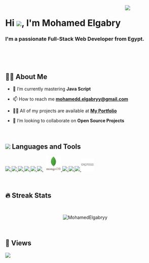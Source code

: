 <img src="https://github.com/MohamedElgabryy/MohamedElgabryy/blob/main/memoji.png" align="right" width="25%"/>

<h1 align="left">Hi <img src="https://raw.githubusercontent.com/MartinHeinz/MartinHeinz/master/wave.gif" width="30px">, I'm Mohamed Elgabry</h1>
<h3 align="left">I'm a passionate Full-Stack Web Developer from Egypt.</h3>
<br/>
<br/>
<br/>


## 🙋‍♂️ About Me

- 🌱 I’m currently mastering **Java Script**

- 📫 How to reach me **mohamedd.elgabryy@gmail.com**

- 👨‍💻 All of my projects are available at **[My Portfolio](https://mohamedelgabry.netlify.app/)**

<!-- - 🔭 I’m currently working on **[]()**
 -->
- 👯 I’m looking to collaborate on **Open Source Projects**



<br/>

## <img src="https://media.giphy.com/media/iY8CRBdQXODJSCERIr/giphy.gif" width="30px">&nbsp;Languages and Tools

<p align="left"> 
  <a href="https://www.w3.org/html/" target="_blank"> <img src="https://img.icons8.com/color/48/000000/html-5.png"/> </a> 
  <a href="https://www.w3schools.com/css/" target="_blank"> <img src="https://img.icons8.com/color/48/000000/css3.png"/> </a>
  <a href="https://developer.mozilla.org/en-US/docs/Web/JavaScript" target="_blank"> <img src="https://img.icons8.com/color/48/000000/javascript.png"/> </a> 
  <a href="https://reactjs.org/" target="_blank"> <img src="https://img.icons8.com/color/48/000000/react-native.png"/> </a>
  <a href="https://redux.js.org" target="_blank"> <img src="https://img.icons8.com/color/48/000000/redux.png"/> </a>
  <a style="padding-right:8px;" href="https://nodejs.org" target="_blank"> <img src="https://img.icons8.com/color/48/000000/nodejs.png"/> </a> 
  <a href="https://www.mongodb.com/" target="_blank"> <img src="https://raw.githubusercontent.com/devicons/devicon/master/icons/mongodb/mongodb-original-wordmark.svg" alt="mongodb" width="48" height="48"/> </a> 
      <a href="https://www.python.org" target="_blank"> <img src="https://img.icons8.com/color/48/000000/python.png"/> </a> 
     <a href="https://firebase.google.com/" target="_blank"> <img src="https://img.icons8.com/color/48/000000/firebase.png"/> </a> 
   <a href="https://git-scm.com/" target="_blank"> <img src="https://img.icons8.com/color/48/000000/git.png"/> </a>
   <a href="https://expressjs.com" target="_blank"> <img src="https://raw.githubusercontent.com/devicons/devicon/master/icons/express/express-original-wordmark.svg" alt="express" width="40" height="40"/> </a>
</p>

<br/>




## 🔥 Streak Stats
<br/>
<p align="center"><img src="https://github-readme-streak-stats.herokuapp.com/?user=MohamedElgabryy&theme=algolia" alt="MohamedElgabryy" /></p>

<br/>


## 👀 Views 
<a href="https://github.com/Meghna-DAS/github-profile-views-counter">
    <img src="https://komarev.com/ghpvc/?username=MohamedElgabryy">
</a>

